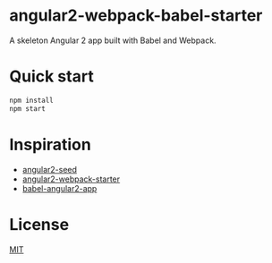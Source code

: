 # angular2-webpack-babel-starter

A skeleton Angular 2 app built with Babel and Webpack.

# Quick start

```bash
npm install
npm start
```

# Inspiration
- [angular2-seed](https://github.com/mgechev/angular2-seed)
- [angular2-webpack-starter](https://github.com/angular-class/angular2-webpack-starter)
- [babel-angular2-app](https://github.com/shuhei/babel-angular2-app)

# License
 [MIT](/LICENSE)
